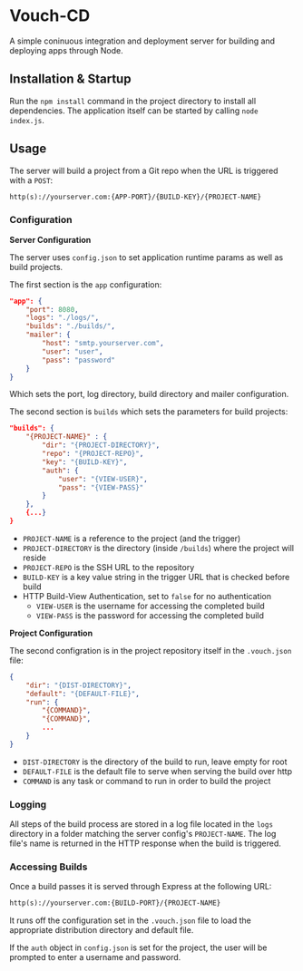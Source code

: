 # Vouch-CD

A simple coninuous integration and deployment server for building and deploying apps through Node.

## Installation & Startup

Run the `npm install` command in the project directory to install all dependencies. The application 
itself can be started by calling `node index.js`.

## Usage

The server will build a project from a Git repo when the URL is triggered with a `POST`:

```html
http(s)://yourserver.com:{APP-PORT}/{BUILD-KEY}/{PROJECT-NAME}
```

### Configuration

**Server Configuration**

The server uses `config.json` to set application runtime params as well as build projects.

The first section is the `app` configuration:

```json
"app": {
    "port": 8080,
    "logs": "./logs/",
    "builds": "./builds/",
    "mailer": {
        "host": "smtp.yourserver.com",
        "user": "user",
        "pass": "password"
    }
}
```

Which sets the port, log directory, build directory and mailer configuration.

The second section is `builds` which sets the parameters for build projects:

```json
"builds": {
    "{PROJECT-NAME}" : {
        "dir": "{PROJECT-DIRECTORY}",
        "repo": "{PROJECT-REPO}",
        "key": "{BUILD-KEY}",
        "auth": {
            "user": "{VIEW-USER}",
            "pass": "{VIEW-PASS}"
        }
    },
    {...}
}
```

* `PROJECT-NAME` is a reference to the project (and the trigger)
* `PROJECT-DIRECTORY` is the directory (inside `/builds`) where the project will reside
* `PROJECT-REPO` is the SSH URL to the repository
* `BUILD-KEY` is a key value string in the trigger URL that is checked before build
* HTTP Build-View Authentication, set to `false` for no authentication
    * `VIEW-USER` is the username for accessing the completed build
    * `VIEW-PASS` is the password for accessing the completed build

**Project Configuration**

The second configration is in the project repository itself in the `.vouch.json` file:

```json
{
    "dir": "{DIST-DIRECTORY}",
    "default": "{DEFAULT-FILE}",
    "run": {
        "{COMMAND}",
        "{COMMAND}",
        ...
    }
}
```

* `DIST-DIRECTORY` is the directory of the build to run, leave empty for root
* `DEFAULT-FILE` is the default file to serve when serving the build over http
* `COMMAND` is any task or command to run in order to build the project

### Logging

All steps of the build process are stored in a log file located in the `logs` directory 
in a folder matching the server config's `PROJECT-NAME`. The log file's name is returned 
in the HTTP response when the build is triggered.

### Accessing Builds

Once a build passes it is served through Express at the following URL:

```html
http(s)://yourserver.com:{BUILD-PORT}/{PROJECT-NAME}
```

It runs off the configuration set in the `.vouch.json` file to load the appropriate distribution 
directory and default file.

If the `auth` object in `config.json` is set for the project, the user will be prompted to enter a username and password.

